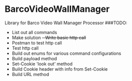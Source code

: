 # BarcoVideoWallManager

Library for Barco Video Wall Manager Processor
###TODO:

- List out all commands
- Make solution
  ~~- Write basic http call~~
- Postman to test http call
- Test http call
- Build out enums for various command configurations
- Build payload method
- Set-Cookie 'look out' method
- Build Cookie header with info from Set-Cookie
- Build URL method
